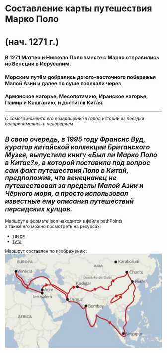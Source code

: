 # Составление карты путешествия Марко Поло
# (нач. 1271 г.)

### В 1271 Маттео и Никколо Поло вместе с Марко отправились из Венеции в Иерусалим.  
### Морским путём добрались до юго-восточного побережья Малой Азии и далее по суше проехали через  
### Армянское нагорье, Месопотамию, Иранское нагорье, Памир и Кашгарию, и достигли Китая.
---
*С самого момента его возвращения в город истории из поездки воспринимались с недоверием*

*В свою очередь, в 1995 году Франсис Вуд, куратор китайской коллекции Британского Музея,*
*выпустила книгу «Был ли Марко Поло в Китае?», в которой поставила под вопрос сам факт*
*путешествия Поло в Китай, предположив, что венецианец не путешествовал за пределы Малой Азии*
*и Чёрного моря, а просто использовал известные ему описания путешествий персидских купцов.*
---
Маршрут в формате json находится в файле pathPoints,  
а также его можно посмотреть на ресурсах:  
* [здеся](http://geojson.io/#id=gist:EllaLoe/68a45fc6af65d7951aba20647f5808e5&map=3/25.88/64.51)
* [тута](https://gist.github.com/EllaLoe/68a45fc6af65d7951aba20647f5808e5)

Маршрут составлен по изображению:  
![Маршрут Марко Поло](img/path.png)